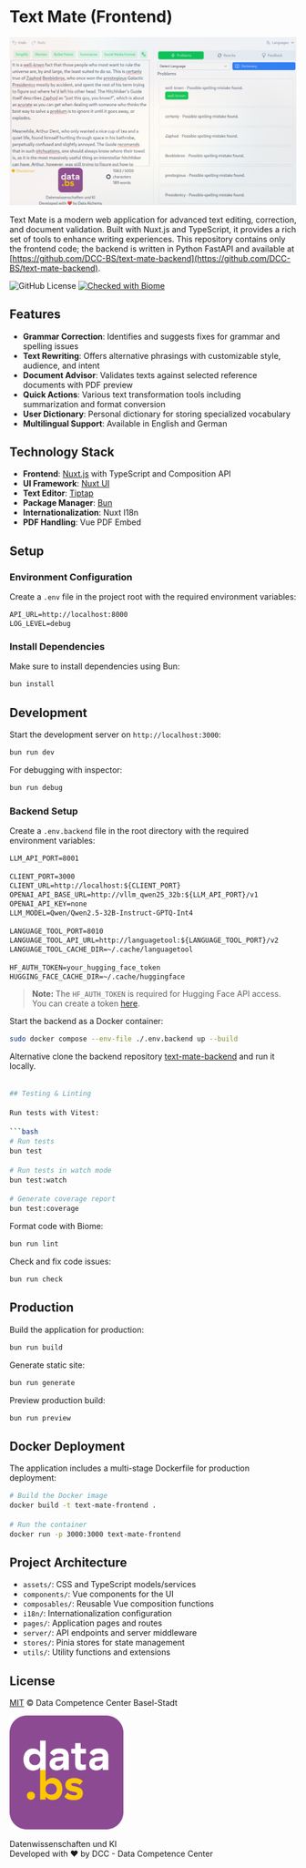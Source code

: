 # Text Mate (Frontend)

![Text Mate Screenshot](_imgs/preview_problems.png)

Text Mate is a modern web application for advanced text editing, correction, and document validation. Built with Nuxt.js and TypeScript, it provides a rich set of tools to enhance writing experiences. This repository contains only the frontend code; the backend is written in Python FastAPI and available at [https://github.com/DCC-BS/text-mate-backend](https://github.com/DCC-BS/text-mate-backend).

![GitHub License](https://img.shields.io/github/license/DCC-BS/text-mate-frontend) [![Checked with Biome](https://img.shields.io/badge/Checked_with-Biome-60a5fa?style=flat&logo=biome)](https://biomejs.dev)

## Features

- **Grammar Correction**: Identifies and suggests fixes for grammar and spelling issues
- **Text Rewriting**: Offers alternative phrasings with customizable style, audience, and intent
- **Document Advisor**: Validates texts against selected reference documents with PDF preview
- **Quick Actions**: Various text transformation tools including summarization and format conversion
- **User Dictionary**: Personal dictionary for storing specialized vocabulary
- **Multilingual Support**: Available in English and German

## Technology Stack

- **Frontend**: [Nuxt.js](https://nuxt.com/) with TypeScript and Composition API
- **UI Framework**: [Nuxt UI](https://ui.nuxt.com/)
- **Text Editor**: [Tiptap](https://tiptap.dev/)
- **Package Manager**: [Bun](https://bun.sh/)
- **Internationalization**: Nuxt I18n
- **PDF Handling**: Vue PDF Embed

## Setup

### Environment Configuration

Create a `.env` file in the project root with the required environment variables:

```
API_URL=http://localhost:8000
LOG_LEVEL=debug
```

### Install Dependencies

Make sure to install dependencies using Bun:

```bash
bun install
```

## Development

Start the development server on `http://localhost:3000`:

```bash
bun run dev
```

For debugging with inspector:

```bash
bun run debug
```

### Backend Setup

Create a `.env.backend` file in the root directory with the required environment variables:

```
LLM_API_PORT=8001

CLIENT_PORT=3000
CLIENT_URL=http://localhost:${CLIENT_PORT}
OPENAI_API_BASE_URL=http://vllm_qwen25_32b:${LLM_API_PORT}/v1
OPENAI_API_KEY=none
LLM_MODEL=Qwen/Qwen2.5-32B-Instruct-GPTQ-Int4

LANGUAGE_TOOL_PORT=8010
LANGUAGE_TOOL_API_URL=http://languagetool:${LANGUAGE_TOOL_PORT}/v2
LANGUAGE_TOOL_CACHE_DIR=~/.cache/languagetool

HF_AUTH_TOKEN=your_hugging_face_token
HUGGING_FACE_CACHE_DIR=~/.cache/huggingface
```

> **Note:** The `HF_AUTH_TOKEN` is required for Hugging Face API access. You can create a token [here](https://huggingface.co/settings/tokens).

Start the backend as a Docker container:

```bash
sudo docker compose --env-file ./.env.backend up --build
```

Alternative clone the backend repository [text-mate-backend](https://github.com/DCC-BS/text-mate-backend) and run it locally.

```bash

## Testing & Linting

Run tests with Vitest:

```bash
# Run tests
bun test

# Run tests in watch mode
bun test:watch

# Generate coverage report
bun test:coverage
```

Format code with Biome:

```bash
bun run lint
```

Check and fix code issues:

```bash
bun run check
```

## Production

Build the application for production:

```bash
bun run build
```

Generate static site:

```bash
bun run generate
```

Preview production build:

```bash
bun run preview
```

## Docker Deployment

The application includes a multi-stage Dockerfile for production deployment:

```bash
# Build the Docker image
docker build -t text-mate-frontend .

# Run the container
docker run -p 3000:3000 text-mate-frontend
```


## Project Architecture

- `assets/`: CSS and TypeScript models/services
- `components/`: Vue components for the UI
- `composables/`: Reusable Vue composition functions
- `i18n/`: Internationalization configuration
- `pages/`: Application pages and routes
- `server/`: API endpoints and server middleware
- `stores/`: Pinia stores for state management
- `utils/`: Utility functions and extensions

## License

[MIT](LICENSE) © Data Competence Center Basel-Stadt

<a href="https://www.bs.ch/schwerpunkte/daten/databs/schwerpunkte/datenwissenschaften-und-ki"><img src="https://github.com/DCC-BS/.github/blob/main/_imgs/databs_log.png?raw=true" alt="DCC Logo" width="200" /></a>

Datenwissenschaften und KI <br>
Developed with ❤️ by DCC - Data Competence Center

